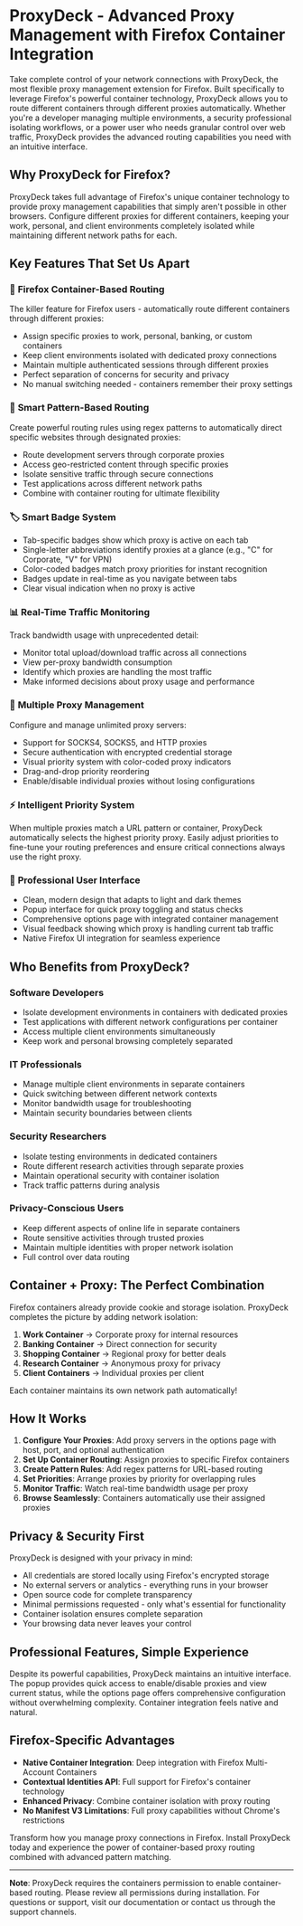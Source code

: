 # ProxyDeck - Advanced Proxy Management with Firefox Container Integration

Take complete control of your network connections with ProxyDeck, the most flexible proxy management extension for Firefox. Built specifically to leverage Firefox's powerful container technology, ProxyDeck allows you to route different containers through different proxies automatically. Whether you're a developer managing multiple environments, a security professional isolating workflows, or a power user who needs granular control over web traffic, ProxyDeck provides the advanced routing capabilities you need with an intuitive interface.

## Why ProxyDeck for Firefox?

ProxyDeck takes full advantage of Firefox's unique container technology to provide proxy management capabilities that simply aren't possible in other browsers. Configure different proxies for different containers, keeping your work, personal, and client environments completely isolated while maintaining different network paths for each.

## Key Features That Set Us Apart

### 🔐 **Firefox Container-Based Routing**
The killer feature for Firefox users - automatically route different containers through different proxies:
- Assign specific proxies to work, personal, banking, or custom containers
- Keep client environments isolated with dedicated proxy connections
- Maintain multiple authenticated sessions through different proxies
- Perfect separation of concerns for security and privacy
- No manual switching needed - containers remember their proxy settings

### 🎯 **Smart Pattern-Based Routing**
Create powerful routing rules using regex patterns to automatically direct specific websites through designated proxies:
- Route development servers through corporate proxies
- Access geo-restricted content through specific proxies
- Isolate sensitive traffic through secure connections
- Test applications across different network paths
- Combine with container routing for ultimate flexibility

### 🏷️ **Smart Badge System**
- Tab-specific badges show which proxy is active on each tab
- Single-letter abbreviations identify proxies at a glance (e.g., "C" for Corporate, "V" for VPN)
- Color-coded badges match proxy priorities for instant recognition
- Badges update in real-time as you navigate between tabs
- Clear visual indication when no proxy is active

### 📊 **Real-Time Traffic Monitoring**
Track bandwidth usage with unprecedented detail:
- Monitor total upload/download traffic across all connections
- View per-proxy bandwidth consumption
- Identify which proxies are handling the most traffic
- Make informed decisions about proxy usage and performance

### 🔧 **Multiple Proxy Management**
Configure and manage unlimited proxy servers:
- Support for SOCKS4, SOCKS5, and HTTP proxies
- Secure authentication with encrypted credential storage
- Visual priority system with color-coded proxy indicators
- Drag-and-drop priority reordering
- Enable/disable individual proxies without losing configurations

### ⚡ **Intelligent Priority System**
When multiple proxies match a URL pattern or container, ProxyDeck automatically selects the highest priority proxy. Easily adjust priorities to fine-tune your routing preferences and ensure critical connections always use the right proxy.

### 🎨 **Professional User Interface**
- Clean, modern design that adapts to light and dark themes
- Popup interface for quick proxy toggling and status checks
- Comprehensive options page with integrated container management
- Visual feedback showing which proxy is handling current tab traffic
- Native Firefox UI integration for seamless experience

## Who Benefits from ProxyDeck?

### Software Developers
- Isolate development environments in containers with dedicated proxies
- Test applications with different network configurations per container
- Access multiple client environments simultaneously
- Keep work and personal browsing completely separated

### IT Professionals
- Manage multiple client environments in separate containers
- Quick switching between different network contexts
- Monitor bandwidth usage for troubleshooting
- Maintain security boundaries between clients

### Security Researchers
- Isolate testing environments in dedicated containers
- Route different research activities through separate proxies
- Maintain operational security with container isolation
- Track traffic patterns during analysis

### Privacy-Conscious Users
- Keep different aspects of online life in separate containers
- Route sensitive activities through trusted proxies
- Maintain multiple identities with proper network isolation
- Full control over data routing

## Container + Proxy: The Perfect Combination

Firefox containers already provide cookie and storage isolation. ProxyDeck completes the picture by adding network isolation:

1. **Work Container** → Corporate proxy for internal resources
2. **Banking Container** → Direct connection for security
3. **Shopping Container** → Regional proxy for better deals
4. **Research Container** → Anonymous proxy for privacy
5. **Client Containers** → Individual proxies per client

Each container maintains its own network path automatically!

## How It Works

1. **Configure Your Proxies**: Add proxy servers in the options page with host, port, and optional authentication
2. **Set Up Container Routing**: Assign proxies to specific Firefox containers
3. **Create Pattern Rules**: Add regex patterns for URL-based routing
4. **Set Priorities**: Arrange proxies by priority for overlapping rules
5. **Monitor Traffic**: Watch real-time bandwidth usage per proxy
6. **Browse Seamlessly**: Containers automatically use their assigned proxies

## Privacy & Security First

ProxyDeck is designed with your privacy in mind:
- All credentials are stored locally using Firefox's encrypted storage
- No external servers or analytics - everything runs in your browser
- Open source code for complete transparency
- Minimal permissions requested - only what's essential for functionality
- Container isolation ensures complete separation
- Your browsing data never leaves your control

## Professional Features, Simple Experience

Despite its powerful capabilities, ProxyDeck maintains an intuitive interface. The popup provides quick access to enable/disable proxies and view current status, while the options page offers comprehensive configuration without overwhelming complexity. Container integration feels native and natural.

## Firefox-Specific Advantages

- **Native Container Integration**: Deep integration with Firefox Multi-Account Containers
- **Contextual Identities API**: Full support for Firefox's container technology
- **Enhanced Privacy**: Combine container isolation with proxy routing
- **No Manifest V3 Limitations**: Full proxy capabilities without Chrome's restrictions

Transform how you manage proxy connections in Firefox. Install ProxyDeck today and experience the power of container-based proxy routing combined with advanced pattern matching.

---

**Note**: ProxyDeck requires the containers permission to enable container-based routing. Please review all permissions during installation. For questions or support, visit our documentation or contact us through the support channels.